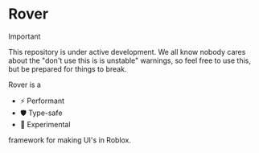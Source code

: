 # Rover

> [!IMPORTANT]
> This repository is under active development. We all know nobody cares
about the "don't use this is is unstable"
warnings, so feel free to use this, but
be prepared for things to break.

Rover is a

* ⚡ Performant
* 🛡 Type-safe
* 🧪 Experimental

framework for making UI's in Roblox.
